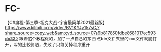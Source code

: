 # FC-
【C#编程-第三季-坦克大战-宇宙最简单2021最新版】 https://www.bilibili.com/video/BV1KY4y157sC/?share_source=copy_web&amp;vd_source=07a9b817860fdbe8681017ec593dc330    跟着这个教程做的，加了一点自己的东西
点bin文件夹里的exe文件就能打开，写的比较简陋，失败了只能关掉程序重开
